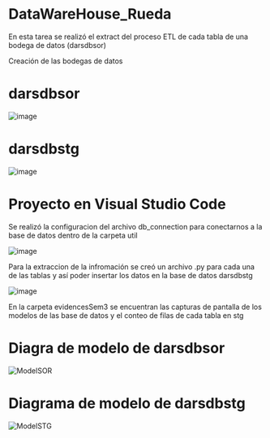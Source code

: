 # DataWareHouse_Rueda

En esta tarea se realizó el extract del proceso ETL de cada tabla de una bodega de datos (darsdbsor)

Creación de las bodegas de datos

# darsdbsor

![image](https://user-images.githubusercontent.com/62667937/196506409-b51ca98b-ea77-48c5-bf78-2062c729a492.png)


# darsdbstg


![image](https://user-images.githubusercontent.com/62667937/196506707-f512a9b8-d507-4426-a8b8-a328217b6ffb.png)



# Proyecto en Visual Studio Code

Se realizó la configuracion del archivo db_connection para conectarnos a la base de datos dentro de la carpeta util 


![image](https://user-images.githubusercontent.com/62667937/196507995-362ca919-2a73-419d-b98b-4e8c5247e3fe.png)


Para la extraccion de la infromación se creó un archivo .py para cada una de las tablas y así poder insertar los datos en la base de datos darsdbstg


![image](https://user-images.githubusercontent.com/62667937/196507417-06af55b1-ad05-445e-bb1f-60df10bf1e74.png)


En la carpeta evidencesSem3 se encuentran las capturas de pantalla de los modelos de las base de datos y el conteo de filas de cada tabla en stg


# Diagra de modelo de darsdbsor

![ModelSOR](https://user-images.githubusercontent.com/62667937/196508785-8e936a82-2cd9-4f1e-a90f-235d5e868faf.png)


# Diagrama de modelo de darsdbstg

![ModelSTG](https://user-images.githubusercontent.com/62667937/196508803-8fd72867-ae9a-4937-992d-e39af9727e79.png)


